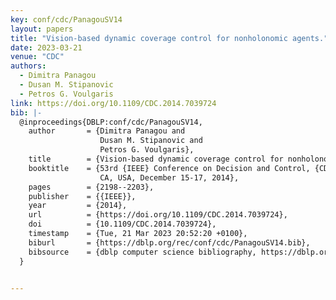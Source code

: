 ```yaml
---
key: conf/cdc/PanagouSV14
layout: papers
title: "Vision-based dynamic coverage control for nonholonomic agents."
date: 2023-03-21
venue: "CDC"
authors:
  - Dimitra Panagou
  - Dusan M. Stipanovic
  - Petros G. Voulgaris
link: https://doi.org/10.1109/CDC.2014.7039724
bib: |-
  @inproceedings{DBLP:conf/cdc/PanagouSV14,
    author       = {Dimitra Panagou and
                    Dusan M. Stipanovic and
                    Petros G. Voulgaris},
    title        = {Vision-based dynamic coverage control for nonholonomic agents},
    booktitle    = {53rd {IEEE} Conference on Decision and Control, {CDC} 2014, Los Angeles,
                    CA, USA, December 15-17, 2014},
    pages        = {2198--2203},
    publisher    = {{IEEE}},
    year         = {2014},
    url          = {https://doi.org/10.1109/CDC.2014.7039724},
    doi          = {10.1109/CDC.2014.7039724},
    timestamp    = {Tue, 21 Mar 2023 20:52:20 +0100},
    biburl       = {https://dblp.org/rec/conf/cdc/PanagouSV14.bib},
    bibsource    = {dblp computer science bibliography, https://dblp.org}
  }


---
```

